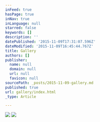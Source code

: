 ```yaml
---
inFeed: true
hasPage: true
inNav: true
inLanguage: null
starred: false
keywords: []
description: ''
datePublished: '2015-11-09T17:31:07.596Z'
dateModified: '2015-11-09T16:45:44.767Z'
title: Gallery
authors: []
publisher:
  name: null
  domain: null
  url: null
  favicon: null
sourcePath: _posts/2015-11-09-gallery.md
published: true
url: gallery/index.html
_type: Article

---
```

![](https://the-grid-user-content.s3-us-west-2.amazonaws.com/f4185050-1c2f-41bf-86b3-7cc826fa7af2.JPG)
![](https://the-grid-user-content.s3-us-west-2.amazonaws.com/b3b438e1-d5ba-4147-9f7e-5acd4cf7c166.JPG)